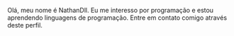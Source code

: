 Olá, meu nome é NathanDll. Eu me interesso por programação e estou aprendendo linguagens de programação. Entre em contato comigo através deste perfil.


<!---
NathanDll/NathanDll is a ✨ special ✨ repository because its `README.md` (this file) appears on your GitHub profile.
You can click the Preview link to take a look at your changes.
--->

